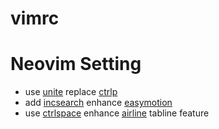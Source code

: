 vimrc
=====

# Neovim Setting
- use [unite] replace [ctrlp]
- add [incsearch] enhance [easymotion]
- use [ctrlspace] enhance [airline] tabline feature


[unite]:https://github.com/Shougo/unite.vim
[ctrlp]:https://github.com/kien/ctrlp.vim
[incsearch]:https://github.com/haya14busa/incsearch.vim
[easymotion]:https://github.com/easymotion/vim-easymotion
[ctrlspace]:https://github.com/vim-ctrlspace/vim-ctrlspace
[airline]:https://github.com/vim-airline/vim-airline
